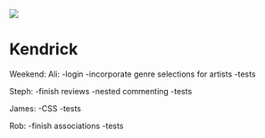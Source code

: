 <img src="https://travis-ci.org/ospreys-2014/Kendrick.svg?branch=master">

Kendrick
========
Weekend:
Ali:
-login
-incorporate genre selections for artists
-tests

Steph:
-finish reviews
-nested commenting
-tests

James:
-CSS
-tests

Rob:
-finish associations
-tests
